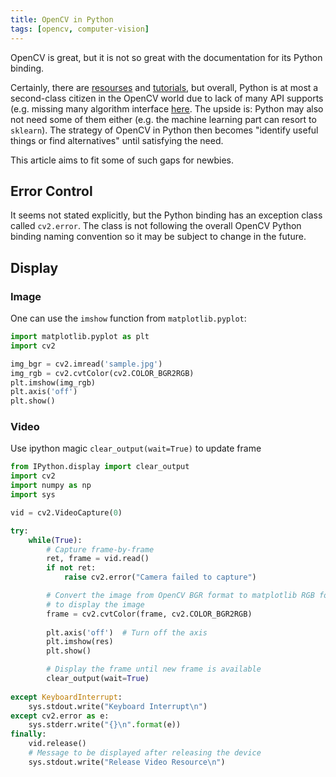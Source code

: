 ```yaml
---
title: OpenCV in Python
tags: [opencv, computer-vision]
---
```


OpenCV is great, but it is not so great with the documentation for its Python binding.

Certainly, there are [resourses](http://docs.opencv.org/3.0-beta/modules/refman.html) and
[tutorials](http://docs.opencv.org/3.0-beta/doc/py_tutorials/py_tutorials.html), 
but overall, Python is at most a second-class citizen in the OpenCV world 
due to lack of many API supports (e.g. missing many algorithm interface [here](http://docs.opencv.org/3.0-beta/modules/features2d/doc/feature_detection_and_description.html).
The upside is: Python may also not need some of them either (e.g. the machine learning part can resort to `sklearn`).
The strategy of OpenCV in Python then becomes "identify useful things or find alternatives" until satisfying the need.

This article aims to fit some of such gaps for newbies.

## Error Control

It seems not stated explicitly, but the Python binding has an exception class called `cv2.error`.
The class is not following the overall OpenCV Python binding naming convention so it may be subject to change in the future.

## Display

### Image

One can use the `imshow` function from `matplotlib.pyplot`: 

```python
import matplotlib.pyplot as plt
import cv2

img_bgr = cv2.imread('sample.jpg')
img_rgb = cv2.cvtColor(cv2.COLOR_BGR2RGB)
plt.imshow(img_rgb)
plt.axis('off')
plt.show()
```

### Video

Use ipython magic `clear_output(wait=True)` to update frame

```python
from IPython.display import clear_output
import cv2
import numpy as np
import sys

vid = cv2.VideoCapture(0)

try:
    while(True):
        # Capture frame-by-frame
        ret, frame = vid.read()
        if not ret:
            raise cv2.error("Camera failed to capture")

        # Convert the image from OpenCV BGR format to matplotlib RGB format
        # to display the image
        frame = cv2.cvtColor(frame, cv2.COLOR_BGR2RGB)
        
        plt.axis('off')  # Turn off the axis
        plt.imshow(res)
        plt.show()

        # Display the frame until new frame is available
        clear_output(wait=True)
        
except KeyboardInterrupt:
    sys.stdout.write("Keyboard Interrupt\n")
except cv2.error as e:
    sys.stderr.write("{}\n".format(e))
finally:
    vid.release()
    # Message to be displayed after releasing the device
    sys.stdout.write("Release Video Resource\n")

```
